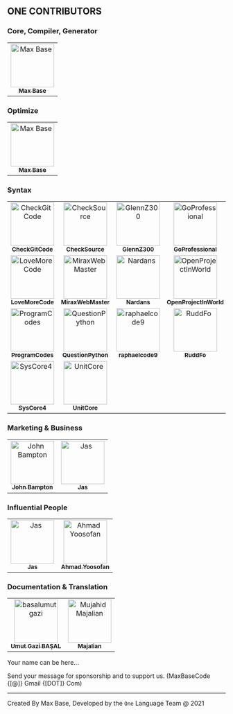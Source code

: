 ## ONE CONTRIBUTORS

### Core, Compiler, Generator

<!-- prettier-ignore -->
<table>
   <tr>
      <td align="center">
         <a href="https://michielborkent.nl">
            <img src="https://avatars1.githubusercontent.com/u/2658040?v=4" width="100px;" alt="Max Base"><br>
            <sub><b>Max Base</b></sub>
         </a><br>
      </td>
      <!--
      <td align="center">
         <a href="https://github.com/Mohammadiye">
            <img src="https://avatars1.githubusercontent.com/u/51291744?v=4" width="100px;" alt="Seyyed Ali Mohammadiye"><br>
            <sub><b>Ali Mohammadiye</b></sub>
         </a><br>
      </td>
      -->
   </tr>
</table>

### Optimize

<table>
   <tr>
      <td align="center">
         <a href="https://michielborkent.nl">
            <img src="https://avatars1.githubusercontent.com/u/2658040?v=4" width="100px;" alt="Max Base"><br>
            <sub><b>Max Base</b></sub>
         </a><br>
      </td>
   </tr>
</table>

### Syntax

<table>
   <tr>
      <td align="center">
         <a href="https://github.com/CheckGitCode">
            <img src="https://avatars1.githubusercontent.com/u/26344781?v=4" width="100px;" alt="CheckGitCode"><br>
            <sub><b>CheckGitCode</b></sub>
         </a><br>
      </td>
      <td align="center">
         <a href="https://github.com/CheckSource">
            <img src="https://avatars1.githubusercontent.com/u/26503655?v=4" width="100px;" alt="CheckSource"><br>
            <sub><b>CheckSource</b></sub>
         </a><br>
      </td>
      <td align="center">
         <a href="https://github.com/GlennZ300">
            <img src="https://avatars1.githubusercontent.com/u/48390056?v=4" width="100px;" alt="GlennZ300"><br>
            <sub><b>GlennZ300</b></sub>
         </a><br>
      </td>
      <td align="center">
         <a href="https://github.com/GoProfessional">
            <img src="https://avatars1.githubusercontent.com/u/26503577?v=4" width="100px;" alt="GoProfessional"><br>
            <sub><b>GoProfessional</b></sub>
         </a><br>
      </td>
      <td align="center">
         <a href="https://github.com/hebrew878">
            <img src="https://avatars1.githubusercontent.com/u/45189885?v=4" width="100px;" alt="hebrew878"><br>
            <sub><b>hebrew878</b></sub>
         </a><br>
      </td>
      <td align="center">
         <a href="https://github.com/jassab">
            <img src="https://avatars1.githubusercontent.com/u/41446786?v=4" width="100px;" alt="Jas"><br>
            <sub><b>Jas</b></sub>
         </a><br>
      </td>
   </tr>
   <tr>
      <td align="center">
         <a href="https://github.com/LoveMoreCode">
            <img src="https://avatars1.githubusercontent.com/u/25818881?v=4" width="100px;" alt="LoveMoreCode"><br>
            <sub><b>LoveMoreCode</b></sub>
         </a><br>
      </td>
      <td align="center">
         <a href="https://github.com/MiraxWebMaster">
            <img src="https://avatars1.githubusercontent.com/u/48389774?v=4" width="100px;" alt="MiraxWebMaster"><br>
            <sub><b>MiraxWebMaster</b></sub>
         </a><br>
      </td>
      <!--
      <td align="center">
         <a href="https://github.com/Mohammadiye">
            <img src="https://avatars1.githubusercontent.com/u/51291744?v=4" width="100px;" alt="Ali Mohammadiye"><br>
            <sub><b>Ali Mohammadiye</b></sub>
         </a><br>
      </td>
      -->
      <td align="center">
         <a href="https://github.com/Nardans">
            <img src="https://avatars1.githubusercontent.com/u/49128692?v=4" width="100px;" alt="Nardans"><br>
            <sub><b>Nardans</b></sub>
         </a><br>
      </td>
      <td align="center">
         <a href="https://github.com/OpenProjectInWorld">
            <img src="https://avatars1.githubusercontent.com/u/26503628?v=4" width="100px;" alt="OpenProjectInWorld"><br>
            <sub><b>OpenProjectInWorld</b></sub>
         </a><br>
      </td>
      <td align="center">
         <a href="https://github.com/BaseMax">
            <img src="https://avatars1.githubusercontent.com/u/2658040?v=4" width="100px;" alt="Max Base"><br>
            <sub><b>Max Base</b></sub>
         </a><br>
      </td>
   </tr>
    <tr>
      <td align="center">
         <a href="https://github.com/ProgramCodes">
            <img src="https://avatars1.githubusercontent.com/u/40146766?v=4" width="100px;" alt="ProgramCodes"><br>
            <sub><b>ProgramCodes</b></sub>
         </a><br>
      </td>
      <td align="center">
         <a href="https://github.com/QuestionPython">
            <img src="https://avatars1.githubusercontent.com/u/25328620?v=4" width="100px;" alt="QuestionPython"><br>
            <sub><b>QuestionPython</b></sub>
         </a><br>
      </td>
      <td align="center">
         <a href="https://github.com/raphaelcode9">
            <img src="https://avatars1.githubusercontent.com/u/26503611?v=4" width="100px;" alt="raphaelcode9"><br>
            <sub><b>raphaelcode9</b></sub>
         </a><br>
      </td>
      <td align="center">
         <a href="https://github.com/RuddFo">
            <img src="https://avatars1.githubusercontent.com/u/48390339?v=4" width="100px;" alt="RuddFo"><br>
            <sub><b>RuddFo</b></sub>
         </a><br>
      </td>
      <td align="center">
         <a href="https://github.com/Rumbas">
            <img src="https://avatars1.githubusercontent.com/u/49128417?v=4" width="100px;" alt="Rumbas"><br>
            <sub><b>Rumbas</b></sub>
         </a><br>
      </td>
      <td align="center">
         <a href="https://github.com/Stephin">
            <img src="https://avatars1.githubusercontent.com/u/20446133?v=4" width="100px;" alt="Stephin"><br>
            <sub><b>Stephin</b></sub>
         </a><br>
      </td>
   </tr>
   <tr>
      <td align="center">
         <a href="https://github.com/SysCore4">
            <img src="https://avatars1.githubusercontent.com/u/26503693?v=4" width="100px;" alt="SysCore4"><br>
            <sub><b>SysCore4</b></sub>
         </a><br>
      </td>
      <td align="center">
         <a href="https://github.com/UnitCore">
            <img src="https://avatars1.githubusercontent.com/u/26503670?v=4" width="100px;" alt="UnitCore"><br>
            <sub><b>UnitCore</b></sub>
         </a><br>
      </td>
   </tr>
</table>

### Marketing & Business

<table>
   <tr>
      <td align="center">
         <a href="https://github.com/jbampton">
            <img src="https://avatars.githubusercontent.com/u/418747?v=4" width="100px;" alt="John Bampton"><br>
            <sub><b>John Bampton</b></sub>
         </a><br>
      </td>
      <td align="center">
         <a href="https://github.com/jassab">
            <img src="https://avatars1.githubusercontent.com/u/41446786?v=4" width="100px;" alt="Jas"><br>
            <sub><b>Jas</b></sub>
         </a><br>
      </td>
   </tr>
</table>

### Influential People

<table>
   <tr>
      <td align="center">
         <a href="https://github.com/jassab">
            <img src="https://avatars1.githubusercontent.com/u/41446786?v=4" width="100px;" alt="Jas"><br>
            <sub><b>Jas</b></sub>
         </a><br>
      </td>
      <td align="center">
         <a href="https://github.com/yoosofan">
            <img src="https://avatars1.githubusercontent.com/u/94287?v=4" width="100px;" alt="Ahmad Yoosofan"><br>
            <sub><b>Ahmad Yoosofan</b></sub>
         </a><br>
      </td>
   </tr>
</table>

### Documentation & Translation

<table>
   <tr>
      <td align="center">
         <a href="https://github.com/basalumutgazi">
            <img src="https://avatars.githubusercontent.com/u/81925269?v=4" width="100px;" alt="basalumutgazi"><br>
            <sub><b>Umut Gazi BAŞAL</b></sub>
         </a><br>
      </td>
      <td align="center">
         <a href="https://github.com/Majalian">
            <img src="https://avatars.githubusercontent.com/u/81928799?v=4" width="100px;" alt="Mujahid Majalian"><br>
            <sub><b>Majalian</b></sub>
         </a><br>
      </td>
   </tr>
</table>

Your name can be here...

Send your message for sponsorship and to support us. (MaxBaseCode {[@]} Gmail {[DOT]} Com)

---

Created By Max Base, Developed by the `One` Language Team @ 2021
